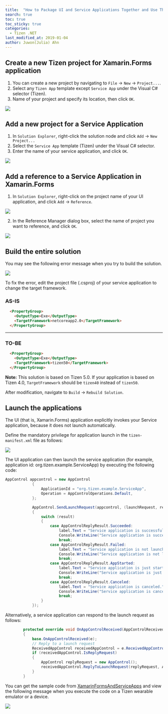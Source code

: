 ```yaml
---
title:  "How to Package UI and Service Applications Together and Use Them"
search: true
toc: true
toc_sticky: true
categories:
  - Tizen .NET
last_modified_at: 2019-01-04
author: Juwon(Julia) Ahn
---
```



## Create a new Tizen project for Xamarin.Forms application
1. You can create a new project by navigating to `File` -> `New` -> `Project...`.
1. Select any `Tizen App` template except `Service App` under the Visual C# selector (Tizen).
1. Name of your project and specify its location, then click `OK`.

![][create_project]

## Add a new project for a Service Application
1. In `Solution Explorer`, right-click the solution node and click `Add` -> `New Project...`
1. Select the `Service App` template (Tizen) under the Visual C# selector.
1. Enter the name of your service application, and click `OK`.

![][add_project_for_service_app]

## Add a reference to a Service Application in Xamarin.Forms
1. In `Solution Explorer`, right-click on the project name of your UI application, and click `Add` -> `Reference`. 

![][right-click-on-ui-app]

2. In the Reference Manager dialog box, select the name of project you want to reference, and click `OK`.

![][service_reference_for_ui_app]

## Build the entire solution

You may see the following error message when you try to build the solution.

![][build_error_for_ui_and_service_apps]

To fix the error, edit the project file (.csproj) of your service application to change the target framework.

### AS-IS
~~~html
  <PropertyGroup>
    <OutputType>Exe</OutputType>
    <TargetFramework>netcoreapp2.0</TargetFramework>
  </PropertyGroup>
~~~

---

### TO-BE
```html
  <PropertyGroup>
    <OutputType>Exe</OutputType>
    <TargetFramework>tizen50</TargetFramework>
  </PropertyGroup>
```

**Note:** This solution is based on Tizen 5.0. If your application is based on Tizen 4.0, `TargetFramework` should be `tizen40` instead of `tizen50`.

After modification, navigate to `Build` -> `Rebuild Solution`.

## Launch the applications
The UI (that is, Xamarin.Forms) application explicitly invokes your Service application, because it does not launch automatically.

Define the mandatory privilege for application launch in the `tizen-manifest.xml` file as follows:

![][app_launch_priv]

The UI application can then launch the service application (for example, application id: org.tizen.example.ServiceApp) by executing the following code:

```c#
AppControl appcontrol = new AppControl
            {
                ApplicationId = "org.tizen.example.ServiceApp",
                Operation = AppControlOperations.Default,
            };

            AppControl.SendLaunchRequest(appcontrol, (launchRequest, replyRequest, result) =>
            {
                switch (result)
                {
                    case AppControlReplyResult.Succeeded:
                        label.Text = "Service application is successfully launched.";
                        Console.WriteLine("Service application is successfully launched.");
                        break;
                    case AppControlReplyResult.Failed:
                        label.Text = "Service application is not launched.";
                        Console.WriteLine("Service application is not launched.");
                        break;
                    case AppControlReplyResult.AppStarted:
                        label.Text = "Service application is just started.";
                        Console.WriteLine("Service application is just started.");
                        break;
                    case AppControlReplyResult.Canceled:
                        label.Text = "Service application is canceled.";
                        Console.WriteLine("Service application is canceled.");
                        break;
                }
            });

```

Alternatively, a service application can respond to the launch request as follows:

```c#
        protected override void OnAppControlReceived(AppControlReceivedEventArgs e)
        {
            base.OnAppControlReceived(e);
            // Reply to a launch request
            ReceivedAppControl receivedAppControl = e.ReceivedAppControl;
            if (receivedAppControl.IsReplyRequest)
            {
                AppControl replyRequest = new AppControl();
                receivedAppControl.ReplyToLaunchRequest(replyRequest, AppControlReplyResult.Succeeded);
            }
        }
```


You can get the sample code from [XamarinFormsAndServiceApps][sample_code] and view the following message when you execute the code on a Tizen wearable emulator or a device.

![][screenshot]


[create_project]: {{site.url}}{{site.baseurl}}/assets/images/posts/how-to-package-ui-and-service-apps/new_project_for_ui_n_service_apps.png
[add_project_for_service_app]: {{site.url}}{{site.baseurl}}/assets/images/posts/how-to-package-ui-and-service-apps/new_project_for_service_app.png
[right-click-on-ui-app]: {{site.url}}{{site.baseurl}}/assets/images/posts/how-to-package-ui-and-service-apps/right-click-on-ui-app.png
[service_reference_for_ui_app]: {{site.url}}{{site.baseurl}}/assets/images/posts/how-to-package-ui-and-service-apps/service_reference_for_ui_app.png
[build_error_for_ui_and_service_apps]: {{site.url}}{{site.baseurl}}/assets/images/posts/how-to-package-ui-and-service-apps/build_error_for_ui_and_service_apps.png
[app_launch_priv]: {{site.url}}{{site.baseurl}}/assets/images/posts/how-to-package-ui-and-service-apps/privilege_of_ui_app.png
[screenshot]: {{site.url}}{{site.baseurl}}/assets/images/posts/how-to-package-ui-and-service-apps/screenshot-on-wearable.png
[sample_code]: https://github.com/Samsung/Tizen-CSharp-Samples/tree/master/Wearable/XamarinFormsAndServiceApps
